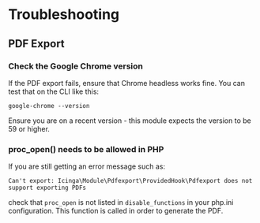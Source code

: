 # Troubleshooting <a id="troubleshooting"></a>

## PDF Export <a id="troubleshooting-pdf-export"></a>

### Check the Google Chrome version

If the PDF export fails, ensure that Chrome headless works fine.
You can test that on the CLI like this:

```
google-chrome --version
```

Ensure you are on a recent version - this module expects the version
to be 59 or higher.

### proc_open() needs to be allowed in PHP

If you are still getting an error message such as:

```
Can't export: Icinga\Module\Pdfexport\ProvidedHook\Pdfexport does not support exporting PDFs
```

check that `proc_open` is not listed in `disable_functions` in your
php.ini configuration. This function is called in order to generate
the PDF.
